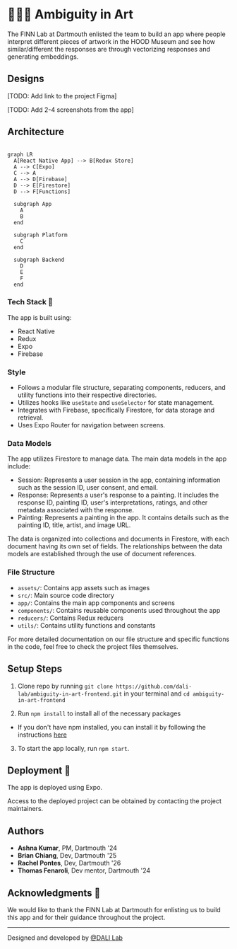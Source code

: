 # 👩🏾‍💻 Ambiguity in Art

The FINN Lab at Dartmouth enlisted the team to build an app where people interpret different pieces of artwork in the HOOD Museum and see how similar/different the responses are through vectorizing responses and generating embeddings.

## Designs

[TODO: Add link to the project Figma]

[TODO: Add 2-4 screenshots from the app]

## Architecture

```mermaid

graph LR
  A[React Native App] --> B[Redux Store]
  A --> C[Expo]
  C --> A
  A --> D[Firebase]
  D --> E[Firestore]
  D --> F[Functions]

  subgraph App
    A
    B
  end

  subgraph Platform
    C
  end

  subgraph Backend
    D
    E
    F
  end
```

### Tech Stack 🥞

The app is built using:

- React Native
- Redux
- Expo
- Firebase

### Style

- Follows a modular file structure, separating components, reducers, and utility functions into their respective directories.
- Utilizes hooks like `useState` and `useSelector` for state management.
- Integrates with Firebase, specifically Firestore, for data storage and retrieval.
- Uses Expo Router for navigation between screens.

### Data Models

The app utilizes Firestore to manage data. The main data models in the app include:

- Session: Represents a user session in the app, containing information such as the session ID, user consent, and email.
- Response: Represents a user's response to a painting. It includes the response ID, painting ID, user's interpretations, ratings, and other metadata associated with the response.
- Painting: Represents a painting in the app. It contains details such as the painting ID, title, artist, and image URL.

The data is organized into collections and documents in Firestore, with each document having its own set of fields. The relationships between the data models are established through the use of document references.

### File Structure

- `assets/`: Contains app assets such as images
- `src/`: Main source code directory
- `app/`: Contains the main app components and screens
- `components/`: Contains reusable components used throughout the app
- `reducers/`: Contains Redux reducers
- `utils/`: Contains utility functions and constants

For more detailed documentation on our file structure and specific functions in the code, feel free to check the project files themselves.

## Setup Steps

1. Clone repo by running `git clone https://github.com/dali-lab/ambiguity-in-art-frontend.git` in your terminal and `cd ambiguity-in-art-frontend`

2. Run `npm install` to install all of the necessary packages

- If you don't have npm installed, you can install it by following the instructions [here](https://docs.npmjs.com/downloading-and-installing-node-js-and-npm)

3. To start the app locally, run `npm start`.

## Deployment 🚀

The app is deployed using Expo.

Access to the deployed project can be obtained by contacting the project maintainers.

## Authors

- **Ashna Kumar**, PM, Dartmouth '24
- **Brian Chiang**, Dev, Dartmouth '25
- **Rachel Pontes**, Dev, Dartmouth '26
- **Thomas Fenaroli**, Dev mentor, Dartmouth '24

## Acknowledgments 🤝

We would like to thank the FINN Lab at Dartmouth for enlisting us to build this app and for their guidance throughout the project.

---

Designed and developed by [@DALI Lab](https://github.com/dali-lab)
